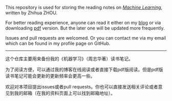 This repository is used for storing the reading notes on [*Machine Learning*](https://www.amazon.cn/%E5%9B%BE%E4%B9%A6/dp/B01ARKEV1G/ref=sr_1_1?ie=UTF8&qid=1495374863&sr=8-1&keywords=%E6%9C%BA%E5%99%A8%E5%AD%A6%E4%B9%A0), written by Zhihua ZHOU.

For better reading experience, anyone can read it either on my [blog](http://shuaihuang.github.io/Machine-Learning-Reading-Notes/) or via downloading [pdf](https://github.com/ShuaiHuang/MachineLearningNotes/raw/LaTexDraft/LaTex/book-template.pdf) version. But the later one will be updated more frequently.

Issues and pull requests are welcomed. Or you can contact me via my email which can be found in my profile page on GitHub.

----

这个仓库主要用来备份我的《机器学习》（周志华著）读书笔记。

为了阅读方便，可以通过我的博客在线阅读或者直接下载pdf版阅读。但是pdf版读书笔记可能会更新的更新频率会更高一些。

欢迎对本项目提出issues或者pull requests。你也可以直接发送相关评论或者意见到我的邮箱（在我的资料页面上可以找到邮箱地址）。